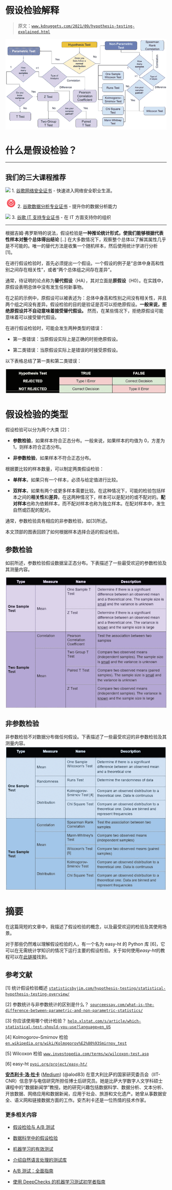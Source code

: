 # 假设检验解释

> 原文：[`www.kdnuggets.com/2021/09/hypothesis-testing-explained.html`](https://www.kdnuggets.com/2021/09/hypothesis-testing-explained.html)

![假设检验](img/d53a562e56b3f5acb08053d17b42cec1.png)

# 什么是假设检验？

* * *

## 我们的三大课程推荐

![](img/0244c01ba9267c002ef39d4907e0b8fb.png) 1\. [谷歌网络安全证书](https://www.kdnuggets.com/google-cybersecurity) - 快速进入网络安全职业生涯。

![](img/e225c49c3c91745821c8c0368bf04711.png) 2\. [谷歌数据分析专业证书](https://www.kdnuggets.com/google-data-analytics) - 提升你的数据分析能力

![](img/0244c01ba9267c002ef39d4907e0b8fb.png) 3\. [谷歌 IT 支持专业证书](https://www.kdnuggets.com/google-itsupport) - 在 IT 方面支持你的组织

* * *

根据吉姆·弗罗斯特的说法，假设检验是**一种推论统计形式，使我们能够根据代表性样本对整个总体得出结论** [..] 在大多数情况下，观察整个总体以了解其属性几乎是不可能的。唯一的替代方法是收集一个随机样本，然后使用统计学进行分析 [1]。

在进行假设检验时，首先必须提出一个假设。一个假设的例子是“总体中身高和性别之间存在相关性”，或者“两个总体组之间存在差异”。

通常，待证明的论点称为**替代假设**（HA），其对立面是**原假设**（H0）。在实践中，原假设表明总体中没有发生任何新事物。

在之前的示例中，原假设可以被表述为：总体中身高和性别之间没有相关性，并且两个组之间没有差异。假设检验的目的是验证是否可以拒绝原假设。**一般来说，拒绝原假设并不自动意味着接受替代假设。** 然而，在某些情况下，拒绝原假设可能意味着可以接受替代假设。

在进行假设检验时，可能会发生两种类型的错误：

+   第一类错误：当原假设实际上是正确的时拒绝原假设。

+   第二类错误：当原假设实际上是错误的时接受原假设。

以下表格总结了第一类和第二类错误：

![](img/cb762a8fb1bd225fa86977b2c7aaa571.png)

# 假设检验的类型

假设检验可以分为两个大类 [2]：

+   **参数检验**，如果样本符合正态分布。一般来说，如果样本的均值为 0，方差为 1，则样本符合正态分布。

+   **非参数检验**，如果样本不符合正态分布。

根据要比较的样本数量，可以制定两类假设检验：

+   **单样本**，如果只有一个样本，必须与给定值进行比较。

+   **双样本**，如果有两个或更多样本需要比较。在这种情况下，可能的检验包括样本之间的**相关性**和**差异**。在这两种情况下，样本可以是配对的或不配对的。**配对样本**也称为依赖样本，而不配对样本也称为独立样本。在配对样本中，发生自然或匹配的配对。

通常，参数检验具有相应的非参数检验，如[3]所述。

本文顶部的图表回顾了如何根据样本选择合适的假设检验。

## 参数检验

如前所述，参数检验假设数据呈正态分布。下表描述了一些最受欢迎的参数检验及其测量内容。

![](img/70b53c2cffdaebd66d2f7d550540001d.png)

## 非参数检验

非参数检验不对数据分布做任何假设。下表描述了一些最受欢迎的非参数检验及其测量内容。![](img/96d0f823fa0d686f8db72c36f80c970d.png)

# 摘要

在这篇简短的文章中，我描述了假设检验的概念，以及最受欢迎的检验及其使用场景。

对于那些仍然难以理解假设检验的人，有一个名为 easy-ht 的 Python 库 [6]，它可以在无需统计学知识的情况下运行主要的假设检验。关于如何使用*easy-ht*的教程可以在[此链接](https://alod83.altervista.org/)找到。

## 参考文献

[1] 统计假设检验概述 [`statisticsbyjim.com/hypothesis-testing/statistical-hypothesis-testing-overview/`](https://statisticsbyjim.com/hypothesis-testing/statistical-hypothesis-testing-overview/)

[2] 参数统计与非参数统计的区别是什么？ [`sourceessay.com/what-is-the-difference-between-parametric-and-non-parametric-statistics/`](https://sourceessay.com/what-is-the-difference-between-parametric-and-non-parametric-statistics/)

[3] 你应该使用哪个统计检验？ [`help.xlstat.com/s/article/which-statistical-test-should-you-use?language=en_US`](https://help.xlstat.com/s/article/which-statistical-test-should-you-use?language=en_US)

[4] Kolmogorov–Smirnov 检验 [`en.wikipedia.org/wiki/Kolmogorov%E2%80%93Smirnov_test`](https://en.wikipedia.org/wiki/Kolmogorov%E2%80%93Smirnov_test)

[5] Wilcoxon 检验 [`www.investopedia.com/terms/w/wilcoxon-test.asp`](https://www.investopedia.com/terms/w/wilcoxon-test.asp)

[6] easy-ht [`pypi.org/project/easy-ht/`](https://pypi.org/project/easy-ht/)

**[安杰利卡·洛·杜卡](https://alod83.altervista.org/)** ([Medium](https://alod83.medium.com/)) (@alod83) 在意大利比萨的国家研究委员会（IIT-CNR）信息学与电信研究所担任博士后研究员。她是比萨大学数字人文学科硕士课程中的“数据新闻学”教授。她的研究兴趣包括数据科学、数据分析、文本分析、开放数据、网络应用和数据新闻，应用于社会、旅游和文化遗产。她曾从事数据安全、语义网和链接数据方面的工作。安杰利卡还是一位热情的技术作家。

### 更多相关内容

+   [假设检验与 A/B 测试](https://www.kdnuggets.com/hypothesis-testing-and-ab-testing)

+   [数据科学中的假设检验](https://www.kdnuggets.com/2023/02/hypothesis-testing-data-science.html)

+   [机器学习的有效测试](https://www.kdnuggets.com/2022/01/effective-testing-machine-learning.html)

+   [介绍自然语言处理的测试库](https://www.kdnuggets.com/2023/04/introducing-testing-library-natural-language-processing.html)

+   [A/B 测试：全面指南](https://www.kdnuggets.com/ab-testing-a-comprehensive-guide)

+   [使用 DeepChecks 的机器学习测试初学者指南](https://www.kdnuggets.com/beginners-guide-to-machine-learning-testing-with-deepchecks)
